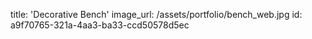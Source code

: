 title: 'Decorative Bench'
image_url: /assets/portfolio/bench_web.jpg
id: a9f70765-321a-4aa3-ba33-ccd50578d5ec
